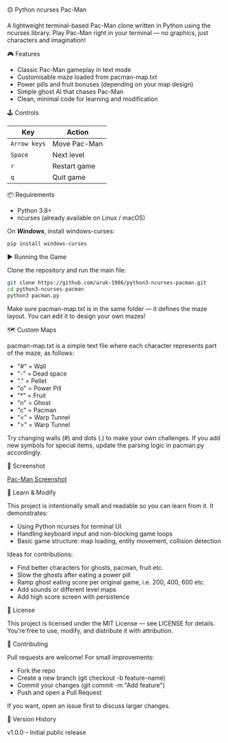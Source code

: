 🟡 Python ncurses Pac-Man

A lightweight terminal-based Pac-Man clone written in Python using the ncurses library.
Play Pac-Man right in your terminal — no graphics, just characters and imagination!

🎮 Features

* Classic Pac-Man gameplay in text mode
* Customisable maze loaded from pacman-map.txt
* Power pills and fruit bonuses (depending on your map design)
* Simple ghost AI that chases Pac-Man
* Clean, minimal code for learning and modification

🕹️ Controls

| Key | Action |
|-----|---------|
| `Arrow keys` | Move Pac-Man |
| `Space` | Next level |
| `r` | Restart game |
| `q` | Quit game |

📦 Requirements

* Python 3.8+
* ncurses (already available on Linux / macOS)

On ***Windows***, install windows-curses:
```bash
pip install windows-curses
```

▶️ Running the Game

Clone the repository and run the main file:

```bash
git clone https://github.com/aruk-1986/python3-ncurses-pacman.git
cd python3-ncurses-pacman
python3 pacman.py
```

Make sure pacman-map.txt is in the same folder — it defines the maze layout.
You can edit it to design your own mazes!

🗺️ Custom Maps

pacman-map.txt is a simple text file where each character represents part of the maze, as follows:

* "#" = Wall
* "-" = Dead space
* "." = Pellet
* "o" = Power Pill
* "*" = Fruit
* "n" = Ghost
* "c" = Pacman
* "<" = Warp Tunnel
* ">" = Warp Tunnel

Try changing walls (#) and dots (.) to make your own challenges. If you add new symbols for special items, update the parsing logic in pacman.py accordingly.

📸 Screenshot

[Pac-Man Screenshot](images/screenshot.png)

🧠 Learn & Modify

This project is intentionally small and readable so you can learn from it. It demonstrates:

* Using Python ncurses for terminal UI
* Handling keyboard input and non-blocking game loops
* Basic game structure: map loading, entity movement, collision detection

Ideas for contributions:

* Find better characters for ghosts, pacman, fruit etc.
* Slow the ghosts after eating a power pill
* Ramp ghost eating score per original game, i.e. 200, 400, 600 etc.
* Add sounds or different level maps
* Add high score screen with persistence

🪪 License

This project is licensed under the MIT License — see LICENSE for details.
You’re free to use, modify, and distribute it with attribution.

💬 Contributing

Pull requests are welcome! For small improvements:

* Fork the repo
* Create a new branch (git checkout -b feature-name)
* Commit your changes (git commit -m "Add feature")
* Push and open a Pull Request

If you want, open an issue first to discuss larger changes.

🔖 Version History

v1.0.0 – Initial public release
